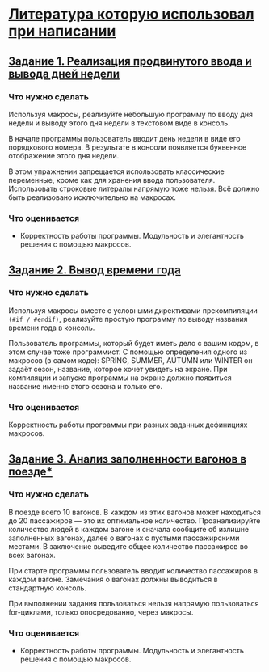# [Литература которую использовал при написании](https://www.opennet.ru/docs/RUS/ansi-c/ansi-c-8.html)
## [Задание 1. Реализация продвинутого ввода и вывода дней недели](https://github.com/LostDit/Lab-23.4/blob/master/Task%201/Task%201.cpp)
### Что нужно сделать

Используя макросы, реализуйте небольшую программу по вводу дня недели и выводу этого дня недели в текстовом виде в консоль.

В начале программы пользователь вводит день недели в виде его порядкового номера. В результате в консоли появляется буквенное отображение этого дня недели.

В этом упражнении запрещается использовать классические переменные, кроме как для хранения ввода пользователя. Использовать строковые литералы напрямую тоже нельзя. Всё должно быть реализовано исключительно на макросах.

### Что оценивается

* Корректность работы программы. Модульность и элегантность решения с помощью макросов.

## [Задание 2. Вывод времени года](https://github.com/LostDit/Lab-23.4/blob/master/Task%202/Task%202.cpp)
### Что нужно сделать

Используя макросы вместе с условными директивами прекомпиляции `(#if / #endif)`, реализуйте простую программу по выводу названия времени года в консоль.

Пользователь программы, который будет иметь дело с вашим кодом, в этом случае тоже программист. С помощью определения одного из макросов (в самом коде): SPRING, SUMMER, AUTUMN или WINTER он задаёт сезон, название, которое хочет увидеть на экране. При компиляции и запуске программы на экране должно появиться название именно этого сезона и только его.

### Что оценивается

Корректность работы программы при разных заданных дефинициях макросов.

## [Задание 3. Анализ заполненности вагонов в поезде*](https://github.com/LostDit/Lab-23.4/blob/master/Task%203/Task%203.cpp)
### Что нужно сделать

В поезде всего 10 вагонов. В каждом из этих вагонов может находиться до 20 пассажиров — это их оптимальное количество. Проанализируйте количество людей в каждом вагоне и сначала сообщите об излишне заполненных вагонах, далее о вагонах с пустыми пассажирскими местами. В заключение выведите общее количество пассажиров во всех вагонах.

При старте программы пользователь вводит количество пассажиров в каждом вагоне. Замечания о вагонах должны выводиться в стандартную консоль.

При выполнении задания пользоваться нельзя напрямую пользоваться for-циклами, только опосредованно, через макросы.

### Что оценивается

* Корректность работы программы. Модульность и элегантность решения с помощью макросов.
